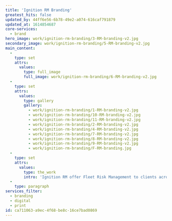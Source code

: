 ```yaml
---
title: 'Ignition RM Branding'
greatest_hits: false
updated_by: 44ff6e56-6b78-49e2-a074-616caf791879
updated_at: 1614854687
core-services:
  - brand
hero_image: work/ignition-rm-branding/3-RM-branding-v2.jpg
secondary_image: work/ignition-rm-branding/5-RM-branding-v2.jpg
main_content:
  -
    type: set
    attrs:
      values:
        type: full_image
        full_image: work/ignition-rm-branding/6-RM-branding-v2.jpg
  -
    type: set
    attrs:
      values:
        type: gallery
        gallery:
          - work/ignition-rm-branding/1-RM-branding-v2.jpg
          - work/ignition-rm-branding/10-RM-branding-v2.jpg
          - work/ignition-rm-branding/11-RM-branding-v2.jpg
          - work/ignition-rm-branding/2-RM-branding-v2.jpg
          - work/ignition-rm-branding/4-RM-branding-v2.jpg
          - work/ignition-rm-branding/7-RM-branding-v2.jpg
          - work/ignition-rm-branding/8-RM-branding-v2.jpg
          - work/ignition-rm-branding/9-RM-branding-v2.jpg
          - work/ignition-rm-branding/F-RM-branding.jpg
  -
    type: set
    attrs:
      values:
        type: the_work
        intro: 'Ignition RM offer Fleet Risk Management to clients across the UK, and in need of a strong brand presence in the market, they appreciate that this needs a creative-led approach. The outcome is an iconic mark with a vision for movement, along with strong messaging and an unusual approach to promotional material. Who wouldn’t pay attention when a beautifully silk screened parking ticket lands on their door mat? Who wouldn’t plug in when a company specialising in transport management offers you a USB ‘Key’? It just goes to show that a creative-led approach to your business’ brand can really set you apart from the competition. Your brand is the most precious thing you have – invest in it.'
  -
    type: paragraph
services_filter:
  - branding
  - digital
  - print
id: ca711063-a9ec-4f68-be8c-16ce7bad0869
---
```

